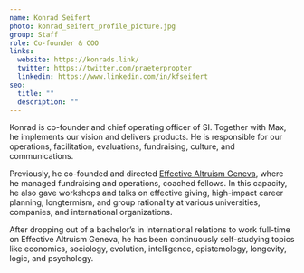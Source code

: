```yaml
---
name: Konrad Seifert
photo: konrad_seifert_profile_picture.jpg
group: Staff
role: Co-founder & COO
links:
  website: https://konrads.link/
  twitter: https://twitter.com/praeterpropter
  linkedin: https://www.linkedin.com/in/kfseifert
seo:
  title: ""
  description: ""
---
```

Konrad is co-founder and chief operating officer of SI. Together with Max, he implements our vision and delivers products. He is responsible for our operations, facilitation, evaluations, fundraising, culture, and communications. 

Previously, he co-founded and directed [Effective Altruism Geneva](https://eageneva.org/), where he managed fundraising and operations, coached fellows. In this capacity, he also gave workshops and talks on effective giving, high-impact career planning, longtermism, and group rationality at various universities, companies, and international organizations. 

After dropping out of a bachelor’s in international relations to work full-time on Effective Altruism Geneva, he has been continuously self-studying topics like economics, sociology, evolution, intelligence, epistemology, longevity, logic, and psychology.